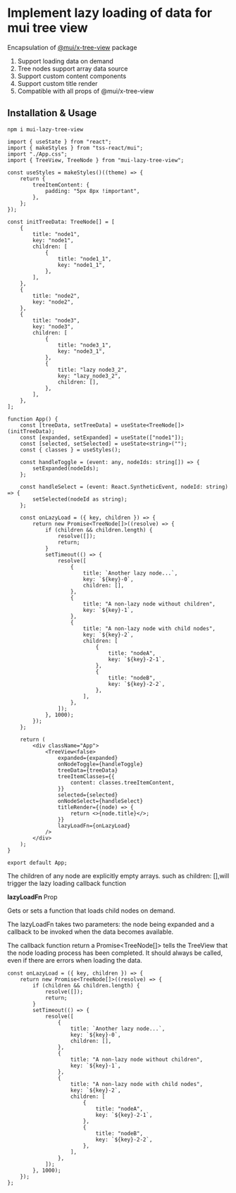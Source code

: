 
# Implement lazy loading of data for mui tree view

Encapsulation of [@mui/x-tree-view](https://github.com/bigrivi/mui-x/tree/next/packages/x-tree-view) package

1. Support loading data on demand
2. Tree nodes support array data source
3. Support custom content components
4. Support custom title render
5. Compatible with all props of @mui/x-tree-view

## Installation & Usage

```
npm i mui-lazy-tree-view
```

```tsx
import { useState } from "react";
import { makeStyles } from "tss-react/mui";
import "./App.css";
import { TreeView, TreeNode } from "mui-lazy-tree-view";

const useStyles = makeStyles()((theme) => {
    return {
        treeItemContent: {
            padding: "5px 8px !important",
        },
    };
});

const initTreeData: TreeNode[] = [
    {
        title: "node1",
        key: "node1",
        children: [
            {
                title: "node1_1",
                key: "node1_1",
            },
        ],
    },
    {
        title: "node2",
        key: "node2",
    },
    {
        title: "node3",
        key: "node3",
        children: [
            {
                title: "node3_1",
                key: "node3_1",
            },
            {
                title: "lazy node3_2",
                key: "lazy_node3_2",
                children: [],
            },
        ],
    },
];

function App() {
    const [treeData, setTreeData] = useState<TreeNode[]>(initTreeData);
    const [expanded, setExpanded] = useState(["node1"]);
    const [selected, setSelected] = useState<string>("");
    const { classes } = useStyles();

    const handleToggle = (event: any, nodeIds: string[]) => {
        setExpanded(nodeIds);
    };

    const handleSelect = (event: React.SyntheticEvent, nodeId: string) => {
        setSelected(nodeId as string);
    };

    const onLazyLoad = ({ key, children }) => {
        return new Promise<TreeNode[]>((resolve) => {
            if (children && children.length) {
                resolve([]);
                return;
            }
            setTimeout(() => {
                resolve([
                    {
                        title: `Another lazy node...`,
                        key: `${key}-0`,
                        children: [],
                    },
                    {
                        title: "A non-lazy node without children",
                        key: `${key}-1`,
                    },
                    {
                        title: "A non-lazy node with child nodes",
                        key: `${key}-2`,
                        children: [
                            {
                                title: "nodeA",
                                key: `${key}-2-1`,
                            },
                            {
                                title: "nodeB",
                                key: `${key}-2-2`,
                            },
                        ],
                    },
                ]);
            }, 1000);
        });
    };

    return (
        <div className="App">
            <TreeView<false>
                expanded={expanded}
                onNodeToggle={handleToggle}
                treeData={treeData}
                treeItemClasses={{
                    content: classes.treeItemContent,
                }}
                selected={selected}
                onNodeSelect={handleSelect}
                titleRender={(node) => {
                    return <>{node.title}</>;
                }}
                lazyLoadFn={onLazyLoad}
            />
        </div>
    );
}

export default App;

```
The children of any node are explicitly empty arrays.
such as children: [],will trigger the lazy loading callback function

**lazyLoadFn** Prop

Gets or sets a function that loads child nodes on demand.

The lazyLoadFn takes two parameters: the node being expanded and a callback to be invoked when the data becomes available.

The callback function return a Promise<TreeNode[]> tells the TreeView that the node loading process has been completed. It should always be called, even if there are errors when loading the data.

```tsx
const onLazyLoad = ({ key, children }) => {
    return new Promise<TreeNode[]>((resolve) => {
        if (children && children.length) {
            resolve([]);
            return;
        }
        setTimeout(() => {
            resolve([
                {
                    title: `Another lazy node...`,
                    key: `${key}-0`,
                    children: [],
                },
                {
                    title: "A non-lazy node without children",
                    key: `${key}-1`,
                },
                {
                    title: "A non-lazy node with child nodes",
                    key: `${key}-2`,
                    children: [
                        {
                            title: "nodeA",
                            key: `${key}-2-1`,
                        },
                        {
                            title: "nodeB",
                            key: `${key}-2-2`,
                        },
                    ],
                },
            ]);
        }, 1000);
    });
};
```